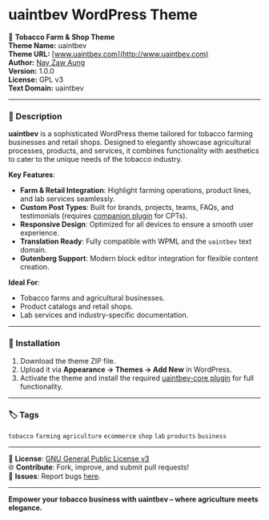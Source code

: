 # uaintbev WordPress Theme

🌿 **Tobacco Farm & Shop Theme**  
**Theme Name:** uaintbev  
**Theme URL:** [www.uaintbev.com](http://www.uaintbev.com)  
**Author:** [Nay Zaw Aung](https://nay-react.vercel.app)  
**Version:** 1.0.0  
**License:** GPL v3  
**Text Domain:** uaintbev  

---

### 🚜 Description  
**uaintbev** is a sophisticated WordPress theme tailored for tobacco farming businesses and retail shops. Designed to elegantly showcase agricultural processes, products, and services, it combines functionality with aesthetics to cater to the unique needs of the tobacco industry.  

**Key Features**:  
- **Farm & Retail Integration**: Highlight farming operations, product lines, and lab services seamlessly.  
- **Custom Post Types**: Built for brands, projects, teams, FAQs, and testimonials (requires [companion plugin](https://github.com/yourusername/uaintbev-cpt-plugin) for CPTs).  
- **Responsive Design**: Optimized for all devices to ensure a smooth user experience.  
- **Translation Ready**: Fully compatible with WPML and the `uaintbev` text domain.  
- **Gutenberg Support**: Modern block editor integration for flexible content creation.  

**Ideal For**:  
- Tobacco farms and agricultural businesses.  
- Product catalogs and retail shops.  
- Lab services and industry-specific documentation.  

---

### 🔧 Installation  
1. Download the theme ZIP file.  
2. Upload it via **Appearance → Themes → Add New** in WordPress.  
3. Activate the theme and install the required [uaintbev-core plugin](https://github.com/nayzawaungnza/uaintbev-theme/blob/main/plugins/uaintbev-core.zip) for full functionality.  

---

### 🏷 Tags  
`tobacco` `farming` `agriculture` `ecommerce` `shop` `lab` `products` `business`  

---

📄 **License**: [GNU General Public License v3](https://www.gnu.org/licenses/gpl-3.0.en.html)  
🌐 **Contribute**: Fork, improve, and submit pull requests!  
🐞 **Issues**: Report bugs [here](https://github.com/nayzawaungnza/uaintbev/issues).  

---

**Empower your tobacco business with uaintbev – where agriculture meets elegance.**  
